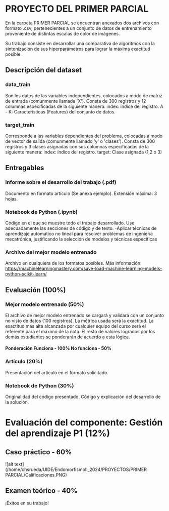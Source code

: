 # PROYECTO DEL PRIMER PARCIAL

En la carpeta PRIMER PARCIAL se encuentran anexados dos archivos con formato .csv, pertenecientes a un conjunto de datos de entrenamiento proveniente de distintas escalas de color de imágenes. 

Su trabajo consiste en desarrollar una comparativa de algoritmos con la sintonización de sus hiperparámetros para lograr la máxima exactitud posible.

## Descripción del dataset

### data_train
Son los datos de las variables independientes, colocados a modo de matriz de entrada (comunmente llamada 'X'). Consta de 300 registros y 12 columnas especificadas de la siguiente manera: 
index: índice del registro.
A - K: Características (Features) del conjunto de datos.

### target_train
Corresponde a las variables dependientes del problema, colocadas a modo de vector de salida (comunmente llamado 'y' o 'clases'). Consta de 300 registros y 3 clases asignadas con sus columnas especificadas de la siguiente manera:
index: índice del registro.
target: Clase asignada (1,2 o 3)

## Entregables

### Informe sobre el desarrollo del trabajo (.pdf)
Documento en formato artículo (Se anexa ejemplo). Extensión máxima: 3 hojas.
### Notebook de Python (.ipynb)
Código en el que se muestre todo el trabajo desarrollado. Use adecuadamente las secciones de código y de texto. 
-Aplicar técnicas de aprendizaje automático no lineal para resolver problemas de ingeniería mecatrónica, justificando la selección de modelos y técnicas específicas
### Archivo del mejor modelo entrenado
Archivo en cualquiera de los formatos posibles.
Más información: https://machinelearningmastery.com/save-load-machine-learning-models-python-scikit-learn/ 

## Evaluación (100%)
### Mejor modelo entrenado (50%)
El archivo de mejor modelo entrenado se cargará y validará con un conjunto no visto de datos (100 registros). La métrica usada será la exactitud. La exactitud más alta alcanzada por cualquier equipo del curso será el referente para el máximo de la nota. El resto de valores logrados por los demás estudiantes se ponderarán de acuerdo a esta lógica.

#### Ponderación Funciona - 100%   No funciona - 50%
### Artículo (20%)
Presentación del artículo en el formato solicitado. 

### Notebook de Python (30%)
Originalidad del código presentado. Código y explicación del desarrollo de la solución.



# Evaluación del componente: Gestión del aprendizaje P1 (12%)
## Caso práctico - 60%

![alt text](/home/chsrueda/UIDE/EndomorfismoII_2024/PROYECTOS/PRIMER PARCIAL/Calificaciones.PNG)
## Examen teórico - 40%


¡Éxitos en su trabajo!
